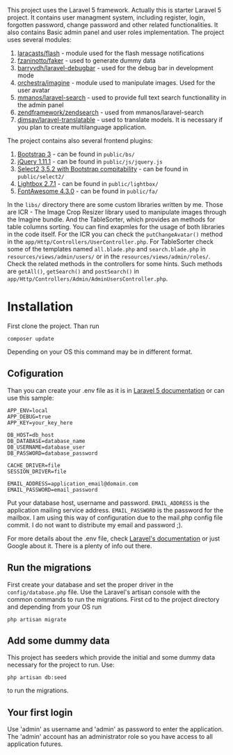 This project uses the Laravel 5 framework. Actually this is starter Laravel 5 project. It contains user managment system, including register, login, forgotten password, change password and other related functionalities. It also contains Basic admin panel and user roles implementation.
The project uses several modules:

1. [laracasts/flash](https://github.com/laracasts/flash) - module used for the flash message notifications
2. [fzaninotto/faker](https://github.com/fzaninotto/Faker) - used to generate dummy data
3. [barryvdh/laravel-debugbar](https://github.com/barryvdh/laravel-debugbar) - used for the debug bar in development mode
4. [orchestra/imagine](https://github.com/orchestral/imagine) - module used to manipulate images. Used for the user avatar
5. [mmanos/laravel-search](https://github.com/mmanos/laravel-search) - used to provide full text search functionallity in the admin panel
6. [zendframework/zendsearch](https://github.com/zendframework/ZendSearch) - used from mmanos/laravel-search
7. [dimsav/laravel-translatable](https://github.com/dimsav/laravel-translatable) - used to translate models. It is necessary if you plan to create multilanguage application.

The project contains also several frontend plugins:

1. [Bootstrap 3](http://getbootstrap.com/) - can be found in ```public/bs/```
2. [jQuery 1.11.1](https://jquery.com/) - can be found in ```public/js/jquery.js```
3. [Select2 3.5.2 with Bootstrap compitability](http://select2.github.io/select2/) - can be found in ```public/select2/```
4. [Lightbox 2.7.1](http://lokeshdhakar.com/projects/lightbox2/) - can be found in ```public/lightbox/```
5. [FontAwesome 4.3.0](http://fortawesome.github.io/Font-Awesome/) - can be found in ```public/fa/```

In the ```libs/``` directory there are some custom libraries written by me. Those are ICR - The Image Crop Resizer library used to manipulate images through the Imagine bundle. And the TableSorter, which provides an methods for table columns sorting. You can find exapmles for the usage of both libraries in the code itself. 
For the ICR you can check the ```putChangeAvatar()``` method in the ```app/Http/Controllers/UserController.php```. 
For TableSorter check some of the templates named ```all.blade.php``` and ```search.blade.php``` in ```resources/views/admin/users/``` or in the ```resources/views/admin/roles/```. Check the related methods in the controllers for some hints. Such methods are ```getAll()```, ```getSearch()``` and ```postSearch()``` in ```app/Http/Controllers/Admin/AdminUsersController.php```. 

# Installation
First clone the project. Than run
    
    composer update
    
Depending on your OS this command may be in different format.

## Cofiguration
Than you can create your .env file as it is in [Laravel 5 documentation](http://laravel.com/docs/master) or can use this sample:
    
    APP_ENV=local
    APP_DEBUG=true
    APP_KEY=your_key_here 

    DB_HOST=db_host
    DB_DATABASE=database_name
    DB_USERNAME=database_user
    DB_PASSWORD=database_password

    CACHE_DRIVER=file
    SESSION_DRIVER=file

    EMAIL_ADDRESS=application_email@domain.com
    EMAIL_PASSWORD=email_password

Put your database host, username and password. ```EMAIL_ADDRESS``` is the application mailing service address. ```EMAIL_PASSWORD``` is the password for the mailbox. I am using this way of configuration due to the mail.php config file commit. I do not want to distribute my email and password ;).

For more details about the .env file, check [Laravel's documentation](http://laravel.com/docs/master) or just Google about it. There is a plenty of info out there.

## Run the migrations
First create your database and set the proper driver in the ```config/database.php``` file.
Use the Laravel's artisan console with the common commands to run the migrations. First cd to the project directory and depending from your OS run 
    
    php artisan migrate
    
## Add some dummy data
This project has seeders which provide the initial and some dummy data necessary for the project to run.
Use: 
    
    php artisan db:seed
    
to run the migrations.

## Your first login
Use 'admin' as username and 'admin' as password to enter the application. The 'admin' account has an administrator role so you have access to all application futures.
